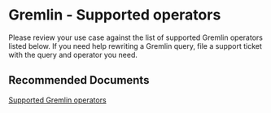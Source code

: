 <properties
	pageTitle="Gremlin Support"
	description="Gremlin Support"
	service="microsoft.documentdb"
	resource="databaseAccounts"
	authors="bharathsreenivas"
	displayOrder="25"
	selfHelpType="resource"
	supportTopicIds="32597564,32597520"
	resourceTags=""
	productPesIds="15585"
	cloudEnvironments="public"
	articleId="bcf0febc-9b0e-4fd9-b1a1-5fcb296de645"
/>
# Gremlin - Supported operators
Please review your use case against the list of supported Gremlin operators listed below. If you need help rewriting a Gremlin query, file a support ticket with the query and operator you need.

## **Recommended Documents**
[Supported Gremlin operators](https://docs.microsoft.com/azure/cosmos-db/gremlin-support)
